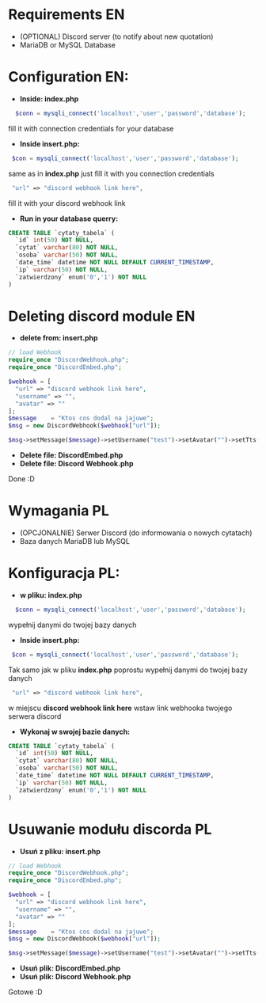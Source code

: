 

# Requirements EN

  - (OPTIONAL) Discord server (to notify about new quotation)
  - MariaDB or MySQL Database


# Configuration EN:

  - <b>Inside: index.php</b>
  ```php
    $conn = mysqli_connect('localhost','user','password','database');
  ````
  fill it with connection credentials for your database

  - <b>Inside insert.php:</b>
  ```php
   $con = mysqli_connect('localhost','user','password','database');
  ````
  same as in <b>index.php</b> just fill it with you connection credentials

  ```php
   "url" => "discord webhook link here",
  ````
  fill it with your discord webhook link

  - <b>Run in your database querry:</b>

  ```sql
  CREATE TABLE `cytaty_tabela` (
    `id` int(50) NOT NULL,
    `cytat` varchar(80) NOT NULL,
    `osoba` varchar(50) NOT NULL,
    `date_time` datetime NOT NULL DEFAULT CURRENT_TIMESTAMP,
    `ip` varchar(50) NOT NULL,
    `zatwierdzony` enum('0','1') NOT NULL
  )
  ````

# Deleting discord module EN

  - <b>delete from: insert.php</b>

  ```php
  // load Webhook
  require_once "DiscordWebhook.php";
  require_once "DiscordEmbed.php";

  $webhook = [
    "url" => "discord webhook link here",
    "username" => "",
    "avatar" => ""
  ];
  $message    = "Ktos cos dodal na jajuwe";
  $msg = new DiscordWebhook($webhook["url"]);

  $msg->setMessage($message)->setUsername("test")->setAvatar("")->setTts("")->send();
  ````
  - <b>Delete file: DiscordEmbed.php</b>
  - <b>Delete file: Discord Webhook.php</b>

Done :D

# Wymagania PL

  - (OPCJONALNIE) Serwer Discord (do informowania o nowych cytatach)
  - Baza danych MariaDB lub MySQL


# Konfiguracja PL:

  - <b>w pliku: index.php</b>
  ```php
    $conn = mysqli_connect('localhost','user','password','database');
  ````
  wypełnij danymi do twojej bazy danych

  - <b>Inside insert.php:</b>
  ```php
   $con = mysqli_connect('localhost','user','password','database');
  ````
  Tak samo jak w pliku <b>index.php</b> poprostu wypełnij danymi do twojej bazy danych

  ```php
   "url" => "discord webhook link here",
  ````
  w miejscu <b>discord webhook link here</b> wstaw link webhooka twojego serwera discord

  - <b>Wykonaj w swojej bazie danych:</b>

  ```sql
  CREATE TABLE `cytaty_tabela` (
    `id` int(50) NOT NULL,
    `cytat` varchar(80) NOT NULL,
    `osoba` varchar(50) NOT NULL,
    `date_time` datetime NOT NULL DEFAULT CURRENT_TIMESTAMP,
    `ip` varchar(50) NOT NULL,
    `zatwierdzony` enum('0','1') NOT NULL
  )
  ````





# Usuwanie modułu discorda PL

  - <b>Usuń z pliku: insert.php</b>

  ```php
  // load Webhook
  require_once "DiscordWebhook.php";
  require_once "DiscordEmbed.php";

  $webhook = [
    "url" => "discord webhook link here",
    "username" => "",
    "avatar" => ""
  ];
  $message    = "Ktos cos dodal na jajuwe";
  $msg = new DiscordWebhook($webhook["url"]);

  $msg->setMessage($message)->setUsername("test")->setAvatar("")->setTts("")->send();
  ````
  - <b>Usuń plik: DiscordEmbed.php</b>
  - <b>Usuń plik: Discord Webhook.php</b>

Gotowe :D
